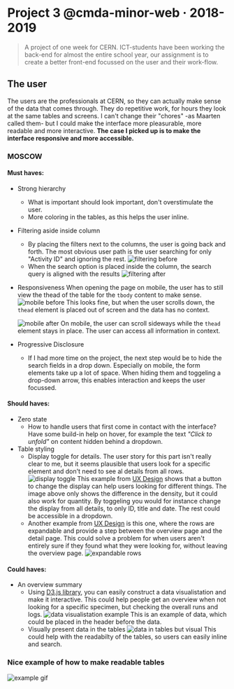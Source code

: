 # Project 3 @cmda-minor-web · 2018-2019
> A project of one week for CERN. ICT-students have been working the back-end for almost the entire school year, our assignment is to create a better front-end focussed on the user and their work-flow.

## The user
The users are the professionals at CERN, so they can actually make sense of the data that comes through. They do repetitive work, for hours they look at the same tables and screens. I can't change their "chores" -as Maarten called them- but I could make the interface more pleasurable, more readable and more interactive. __The case I picked up is to make the interface responsive and more accessible.__

### MOSCOW 

#### Must haves:
- Strong hierarchy
    - What is important should look important, don't overstimulate the user.
    - More coloring in the tables, as this helps the user inline.
- Filtering aside inside column
    - By placing the filters next to the columns, the user is going back and forth. The most obvious user path is the user searching for only "Activity ID" and ignoring the rest.
    ![filtering before](images/filter-tables.png)
    - When the search option is placed inside the column, the search query is aligned with the results
    ![filtering after](images/filter-tables-new.png)
- Responsiveness
    When opening the page on mobile, the user has to still view the thead of the table for the `tbody` content to make sense. 
    ![mobile before](images/mobile-before.png)
    This looks fine, but when the user scrolls down, the `thead` element is placed out of screen and the data has no context.
    
    ![mobile after](images/mobile-after.png)
    On mobile, the user can scroll sideways while the `thead` element stays in place. The user can access all information in context.
- Progressive Disclosure
    - If I had more time on the project, the next step would be to hide the search fields in a drop down. Especially on mobile, the form elements take up a lot of space. When hiding them and toggeling a drop-down arrow, this enables interaction and keeps the user focussed. 

#### Should haves:

- Zero state
    - How to handle users that first come in contact with the interface? Have some build-in help on hover, for example the text _"Click to unfold"_ on content hidden behind a dropdown.
- Table styling 
    - Display toggle for details. The user story for this part isn't really clear to me, but it seems plausible that users look for a specific element and don't need to see al details from all rows.
    ![display toggle](images/display-toggle.gif)
    This example from [UX Design](https://uxdesign.cc/design-better-data-tables-4ecc99d23356) shows that a button to change the display can help users looking for different things. The image above only shows the difference in the density, but it could also work for quantity. By toggeling you would for instance change the display from all details, to only ID, title and date. The rest could be accessible in a dropdown. 
    - Another example from [UX Design](https://uxdesign.cc/design-better-data-tables-4ecc99d23356) is this one, where the rows are expandable and provide a step between the overview page and the detail page. This could solve a problem for when users aren't entirely sure if they found what they were looking for, without leaving the overview page. ![expandable rows](images/expandable.gif)

#### Could haves:

- An overview summary
    - Using [D3.js library](https://d3js.org/), you can easily construct a data visualistation and make it interactive. This could help people get an overview when not looking for a specific specimen, but checking the overall runs and logs. 
    ![data visualistation example](images/data-vis.png)
    This is an example of data, which could be placed in the header before the data.
    - Visually present data in the tables
    ![data in tables but visual](images/visual-table.png)
    This could help with the readabilty of the tables, so users can easily inline and search.

### Nice example of how to make readable tables
![example gif](images/better-tables.gif)

